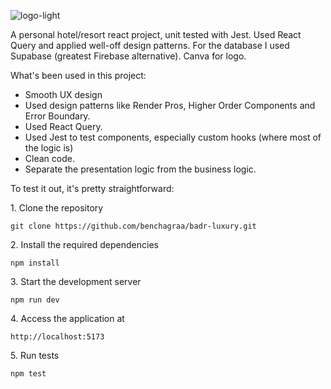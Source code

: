 ![logo-light](https://github.com/user-attachments/assets/086e392d-2176-4981-81d1-629a4c4958e9)

A personal hotel/resort react project, unit tested with Jest. 
Used React Query and applied well-off design patterns. 
For the database I used Supabase (greatest Firebase alternative). 
Canva for logo.

What's been used in this project:

- Smooth UX design
- Used design patterns like Render Pros, Higher Order Components and Error Boundary.
- Used React Query.
- Used Jest to test components, especially custom hooks (where most of the logic is)
- Clean code.
- Separate the presentation logic from the business logic.

To test it out, it's pretty straightforward:

<p>1. Clone the repository</p>

```
git clone https://github.com/benchagraa/badr-luxury.git
```

<p>2. Install the required dependencies </p>

```
npm install
```

<p>3. Start the development server</p>

```
npm run dev
```

<p>4. Access the application at</p>

```
http://localhost:5173
```

<p>5. Run tests </p>

```
npm test
```
